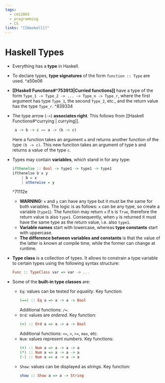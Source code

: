 ```yaml
---
tags:
  - cm12003
  - programming
  - CS
links: "[[Haskell]]"
---
```

# Haskell Types
- Everything has a **type** in Haskell.

- To declare types, **type signatures** of the form `function :: Type` are used.
 ^a50e06
- **[[Haskell Functions#^753913|Curried functions]]** have a type of the form `Type_1 -> Type_2 -> ... -> Type_n -> Type_r`, where the first argument has type `Type_1`, the second `Type_2`, etc., and the return value has the type `Type_r`.
 ^839334
- The type arrow (`->`) **associates right**. This follows from [[Haskell Functions#^currying | currying]].
	```haskell
	 a -> b -> c == a -> (b -> c)
	```
	Here a function takes an argument `a` and returns another function of the type `(b -> c)`. This new function takes an argument of type `b` and returns a value of the type `c`.

- Types may contain **variables**, which stand in for any type:
    ```haskell
    ifthenelse :: Bool -> type1 -> type1 -> type1
    ifthenelse b x y
        | b = x
        | otherwise = y
    ```
    ^71112e
    - **WARNING:** `x` and `y` can have any type but it must be the same for both variables. The logic is as follows: `x` can be any type, so create a variable (`type1`). The function may return `x` if `b` is `True`, therefore the return value is also `type1`. Consequently, when `y` is returned it must have the same type as the return value, i.e. also `type1`.
    - **Variable names** start with lowercase, whereas **type constants** start with uppercase. 
    - **The difference between variables and constants** is that the value of the latter is known at compile time, while the former can change at runtime. 

- **Type class** is a collection of types. It allows to constrain a type variable to certain types using the following syntax structure:
    ```haskell
    Func :: TypeClass var => var -> ...
    ```

- Some of the **built-in type classes** are:
    - `Eq`: values can be tested for *equality*. Key function:
        ```haskell
        (==) :: Eq a => a -> a -> Bool
        ```
        Additional functions: `/=`.
    - `Ord`: values are *ordered*. Key function:
        ```haskell
        (<) :: Ord a => a -> a -> Bool
        ```
        Additional functions: `<=`, `>`, `>=`, `max`, etc.
    - `Num`: values represent *numbers*. Key functions:
        ```haskell
        (+) :: Num a => a -> a -> a
        (*) :: Num a => a -> a -> a
        (-) :: Num a => a -> a -> a
        ```
    - `Show`: values can be displayed as *strings*. Key function:
        ```haskell
        show :: Show a => a -> String
        ```
